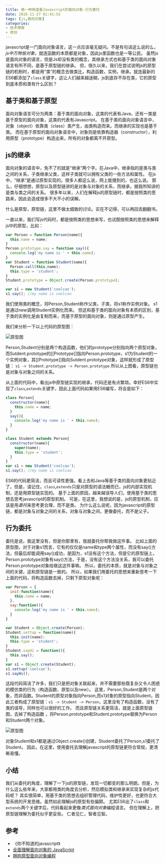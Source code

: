 ```yaml
---
title: 换一种角度看Javascript的面向对象-行为委托
date: 2016-11-27 01:41:53
tags: [js,面向对象]
categories:
- 技术博客
- 原创
---
```


javascript是一门面向对象语言，这一点应该毫无疑问。不是有句话这么说的么，*js中万物皆对象*，就连函数的本质都是对象，因此js里函数也是一等公民。
虽然js是面向对象的语言，但是Js却没有类的概念，其继承方式也和基于类的面向对象语言有所不同，是基于原型链的继承。
但，很久以来，我们在尝试说明js的原型链的机制时，都是用“类”的概念去做类比，构造函数，实例，继承。就连最新的ES6都添加了`class`关键字，这让人们越来越迷糊，js到底存不存在类，它的原型到底本质和类有什么区别？

<!--more-->

## 基于类和基于原型
面向对象语言可分为两类：基于类的面向对象，这类的代表有Java，还有一类是基于原型的面向对象，这类的代表有Javascript。
在基于类的面向对象语言中，对象（object）依靠类（class）类产生，由类构造而来。而继承的实现也是基于类。
而在基于原型的面向对象语言中，对象则是依靠构造器（constructor），利用原型（prototype）构造出来，所有的对象都离不开原型。


## js的继承
面向对象的语言中，免不了的就是“继承”两个字。在Java中，继承指的是类与类之间的关系，子类继承父类，这样子类就可以拥有父类的一些方法和属性。
在js中，“继承”是通过原型实现的。很多人都这么说，网上能搜到的，也这么说。
那么，仔细想想，原型以及原型链讲的是对象与对象的关系，而继承，据我所知讲的是类与类之间的关系。
很多年以来，人们在解释js的原型链时，都是按照类的思路来，因此会造成很多不大不小的误解。

什么是原型，原型链，这里不做太细致的讨论。实在不记得，可以再回去翻翻书。

一直以来，我们写js代码时，都是按照类的思想来写，也试图按照类的思想来解释js中的原型，比如：

```js
var Person = function Person(name){
  this.name = name;
}
Person.prototype.say = function say(){
  console.log('my name is ' + this.name);
}
var Student = function Student(name){
  Person.call(this,name);
  this.type = 'student';
}
Student.prototype = Object.create(Person.prototype);

var s1 = new Student('coolcao');
s1.say(); //my name is coolcao
```

我们使用类的概念，将Person,Student称作父类，子类，将s1称作实例对象。
s1是通过new调用Student实例化而来。
但这和基于类的面向对象有本质的区别，基于类的实例化是由复制而来，而基于原型的面向对象，则是通过原型产生。

我们来分析一下以上代码的原型图：

![原型图](https://img001-10042971.cos.ap-shanghai.myqcloud.com/blog/prototype_class_extends.png)

Person,Student分别是两个构造函数，他们的prototype分别指向两个原型对象，而Sutdent.prototype的[[Prototype]]指向Person.prototype，s1为Student的一个实例对象，其[[Prototype]]指向Sutdent.prototype对象，这样就形成了原型链：
`s1 -> Student.prototype -> Person.prototype`
所以从上图看，原型链也是对象与对象之间的关系。

从上面的代码中，看出js中原型链实现的继承，代码还是有点繁琐。幸好ES6中实现了`class`,`extends`关键字，因此上面代码如果用ES6编写，将会是如下：

```js
class Person{
  constructor(name){
    this.name = name;
  }
  say(){
    console.log('my name is ' + this.name);
  }
}

class Student extends Person{
  constructor(name){
    super(name);
    this.type = 'student';
  }
}
var s1 = new Student('coolcao');
s1.say(); //my name is coolcao
```

ES6的代码更简洁，而且可读性更强。看上去和Java等基于类的面向对象更贴近了。但是，请记住，`class`,`extends`只是对原型的语法糖而已，js的内部实现机制，还是用原型链实现的。
基于上面的原因，越来越误导人们，使用基于类的思想去思考javascript的原型机制。
可是，在这里，我想说的是，js的原型机制，应该是用*委托*来思考更合理，而不是类。
为什么这么说呢，因为javascript的原型链，都是对象与对象之间的关系，对象与对象之间，更像委托，而不是父子。

## 行为委托
委托是说，我这里没有，但是你那里有，我就委托你帮我做这件事。
比如上面的原型图，对于对象s1而言，它有的仅仅是name和type两个属性，而没有say()方法，但最后却能调用say()成功，是因为，s1没有这个方法，但是它的原型链上，Person.prototype对象有say()方法，于是，没有这个方法没关系，我可以委托Person.prototype对象给做这这件事嘛。
所以，委托的本质，就是对象与对象之间的关键，这和原型链是一致的。
所以，如果我们用委托的思想来重新思考一下上面的代码，将构造函数去掉，只剩下原型对象呢：

```js
var Person = {
  init:function(name){
    this.name = name;
  },
  say:function(){
    console.log('my name is ' + this.name);
  }
}

var Student = Object.create(Person);
Student.settup = function(name){
  this.init(name);
  this.type = 'student';
}
Student.sayHi = function(){
  this.say();
}
var s1 = Object.create(Student);
s1.settup('coolcao');
s1.sayHi();
```

这段代码简洁了许多，我们只是把对象关联起来，并不需要那些既复杂又令人困惑的模仿类的行为（构造函数、原型以及new）。
这里，Person,Student是两个对象，而非函数。Student的原型对象指向Person,而s1对象的原型指向Student，因此三者构成了原型链：`s1 -> Student -> Person`，这里没有了构造函数，没有了类的误导，同样也可以很好的工作。
而且原型链关系更简洁，就是上面原型链图，去掉了构造函数 ，将Person.prototype和Student.prototype替换为Person和Student两个对象。

![原型图](https://img001-10042971.cos.ap-shanghai.myqcloud.com/blog/prototype_proxy.png)

对象Student和s1都是通过Object.create()创建，Student委托了Person,s1委托了Student。
因此，在这里，使用委托去理解javascript的原型链更符合常规，更清晰易懂。

## 小结
我们从委托的角度，理解了一下js的原型链，发现一切都变的那么明朗。但是，为什么这么些年来，大家都用类的角度去分析，然后模拟类和继承来实现复杂的js代码呢？
其实很简单，用基于类的思想去组织管理代码，维护性更好，也更符合大型系统的开发思维。虽然如此理解js的原型有些偏颇。
尤其ES6出了`class`和`extends`两个关键字后，代码看起来更像*类式面向对象*编程语言。
但在理解上，把原型链理解为委托似乎更妥些。
仁者见仁，智者见智。

## 参考
* 《你不知道的javascript》
* [全面理解面向对象的 JavaScript](http://www.ibm.com/developerworks/cn/web/1304_zengyz_jsoo)
* [拥抱原型面向对象编程](http://www.ibm.com/developerworks/cn/web/wa-protoop)